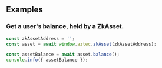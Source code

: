 ## Examples

### Get a user's balance, held by a ZkAsset.

```js
const zkAssetAddress = '';
const asset = await window.aztec.zkAsset(zkAssetAddress);

const assetBalance = await asset.balance();
console.info({ assetBalance });
```
